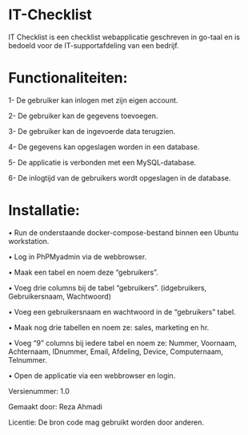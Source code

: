 # IT-Checklist

IT Checklist is een checklist webapplicatie geschreven in go-taal en is bedoeld voor de IT-supportafdeling van een bedrijf.

# Functionaliteiten:

1-	De gebruiker kan inlogen met zijn eigen account.

2-	De gebruiker kan de gegevens toevoegen.

3-	De gebruiker kan de ingevoerde data terugzien.

4-	De gegevens kan opgeslagen worden in een database.

5-	De applicatie is verbonden met een MySQL-database.

6-	De inlogtijd van de gebruikers wordt opgeslagen in de database.

# Installatie:

•	Run de onderstaande docker-compose-bestand binnen een Ubuntu workstation.

•	Log in PhPMyadmin via de webbrowser.

•	Maak een tabel en noem deze “gebruikers”.

•	Voeg drie columns bij de tabel “gebruikers”. (idgebruikers, Gebruikersnaam, Wachtwoord)

•	Voeg een gebruikersnaam en wachtwoord in de “gebruikers” tabel.

•	Maak nog drie tabellen en noem ze: sales, marketing en hr.

•	Voeg “9” columns bij iedere tabel en noem ze: Nummer, Voornaam, Achternaam, IDnummer, Email, Afdeling, Device, Computernaam, Telnummer.

•	Open de applicatie via een webbrowser en login.

Versienummer:
1.0

Gemaakt door:
Reza Ahmadi

Licentie:
De bron code mag gebruikt worden door anderen.
